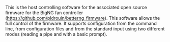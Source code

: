 This is the host controlling software for the associated open source firmware for the BigNG fan controller (https://github.com/pldrouin/betterng_firmware).
This software allows the full control of the firmware. It supports configuration from the command line, from configuration files and from the standard input using two different modes (reading a pipe and with a basic prompt).
